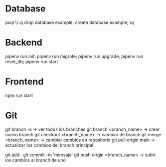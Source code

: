 # Database
psql
\l
:q
drop database example;
create database example;
\q

# Backend
pipenv run init;
pipenv run migrate;
pipenv run upgrade;
pipenv run reset_db;
pipenv run start

# Frontend
npm run start

# Git
git branch -a                   -> ver todos los branches
git branch <branch_name>        -> crear nuevo branch
git checkout <branch_name>      -> cambiar de branch
git merge <branch_name>         -> cambiar cambios en repositorio
git pull origin main            -> actualizar los cambios del branch principal

git add .
git commit -m 'mensaje'
git push origin <branch_name>   -> subir los cambios al branch de uno
